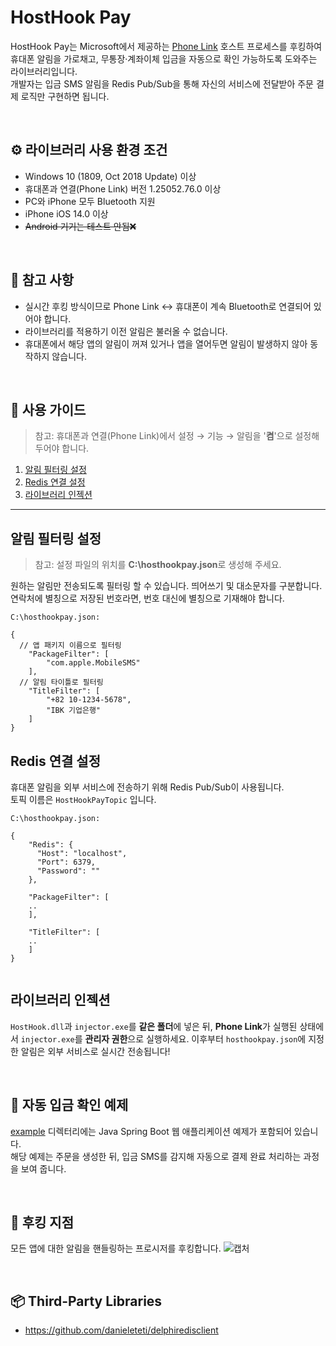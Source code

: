 # HostHook Pay
HostHook Pay는 Microsoft에서 제공하는 [Phone Link](https://www.microsoft.com/ko-kr/windows/sync-across-your-devices?r=1)
 호스트 프로세스를 후킹하여 휴대폰 알림을 가로채고, 무통장·계좌이체 입금을 자동으로 확인 가능하도록 도와주는 라이브러리입니다.  
개발자는 입금 SMS 알림을 Redis Pub/Sub을 통해 자신의 서비스에 전달받아 주문 결제 로직만 구현하면 됩니다.

<br>

## ⚙️ 라이브러리 사용 환경 조건
* Windows 10 (1809, Oct 2018 Update) 이상
* 휴대폰과 연결(Phone Link) 버전 1.25052.76.0 이상
* PC와 iPhone 모두 Bluetooth 지원
* iPhone iOS 14.0 이상
* <s>Android 기기는 테스트 안됨❌️</s>

<br>

## 📌 참고 사항
* 실시간 후킹 방식이므로 Phone Link ↔ 휴대폰이 계속 Bluetooth로 연결되어 있어야 합니다.
* 라이브러리를 적용하기 이전 알림은 불러올 수 없습니다.
* 휴대폰에서 해당 앱의 알림이 꺼져 있거나 앱을 열어두면 알림이 발생하지 않아 동작하지 않습니다.

<br>

## 🚀 사용 가이드
>참고: 휴대폰과 연결(Phone Link)에서 설정 → 기능 → 알림을 '**켬**'으로 설정해 두어야 합니다.
1. [알림 필터링 설정](#알림-필터링-설정)
2. [Redis 연결 설정](#redis-연결-설정)
3. [라이브러리 인젝션](#라이브러리-인젝션)
---

## 알림 필터링 설정
> 참고: 설정 파일의 위치를 **C:\hosthookpay.json**로 생성해 주세요.

원하는 알림만 전송되도록 필터링 할 수 있습니다. 띄어쓰기 및 대소문자를 구분합니다.    
연락처에 별칭으로 저장된 번호라면, 번호 대신에 별칭으로 기재해야 합니다.
```
C:\hosthookpay.json:

{
  // 앱 패키지 이름으로 필터링
	"PackageFilter": [
		"com.apple.MobileSMS"
	],
  // 알림 타이틀로 필터링
	"TitleFilter": [
		"+82 10-1234-5678",
		"IBK 기업은행"
	]
}
```

## Redis 연결 설정
휴대폰 알림을 외부 서비스에 전송하기 위해 Redis Pub/Sub이 사용됩니다.    
토픽 이름은 ```HostHookPayTopic``` 입니다.
```
C:\hosthookpay.json:

{
	"Redis": {
	  "Host": "localhost",
	  "Port": 6379,
	  "Password": ""
	},

	"PackageFilter": [
    ..
	],

	"TitleFilter": [
    ..
	]
}
  
```

## 라이브러리 인젝션
`HostHook.dll`과 `injector.exe`를 **같은 폴더**에 넣은 뒤, **Phone Link**가 실행된 상태에서 `injector.exe`를 **관리자 권한**으로 실행하세요.
이후부터 `hosthookpay.json`에 지정한 알림은 외부 서비스로 실시간 전송됩니다!

<br/>

## 🧩 자동 입금 확인 예제
[example](./example/) 디렉터리에는 Java Spring Boot 웹 애플리케이션 예제가 포함되어 있습니다.  
해당 예제는 주문을 생성한 뒤, 입금 SMS를 감지해 자동으로 결제 완료 처리하는 과정을 보여 줍니다.

<br/>

## 🔐 후킹 지점
모든 앱에 대한 알림을 핸들링하는 프로시저를 후킹합니다.
![캡처](https://github.com/user-attachments/assets/4261d91d-a1be-416f-b4a4-d4787ae12adc)

<br/>

## 📦 Third-Party Libraries
* https://github.com/danieleteti/delphiredisclient
